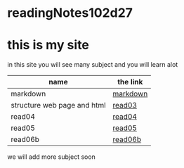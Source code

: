 # readingNotes102d27
# this is my site
in this site you will see many  subject 
and you will learn alot

name | the link
------------ | ------------
markdown |  [markdown](https://adyhariri.github.io/readingNotes102d27/lab01b)
structure web page and html | [read03](read03)
read04 | [read04](read04)
read05 | [read05](read05)
read06b| [read06b](read06b)

we will add more subject soon
